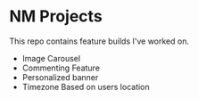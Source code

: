# NM Projects
This repo contains feature builds I've worked on.

- Image Carousel
- Commenting Feature
- Personalized banner
- Timezone Based on users location
